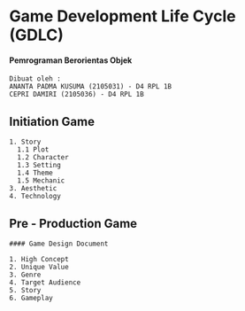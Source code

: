 # Game Development Life Cycle (GDLC) 
#### Pemrograman Berorientas Objek 
```
Dibuat oleh :
ANANTA PADMA KUSUMA (2105031) - D4 RPL 1B
CEPRI DAMIRI (2105036) - D4 RPL 1B 
```

## Initiation Game 
```
1. Story
  1.1 Plot
  1.2 Character
  1.3 Setting
  1.4 Theme
  1.5 Mechanic 
3. Aesthetic
4. Technology
```

## Pre - Production Game
```
#### Game Design Document

1. High Concept
2. Unique Value
3. Genre
4. Target Audience
5. Story
6. Gameplay
```
